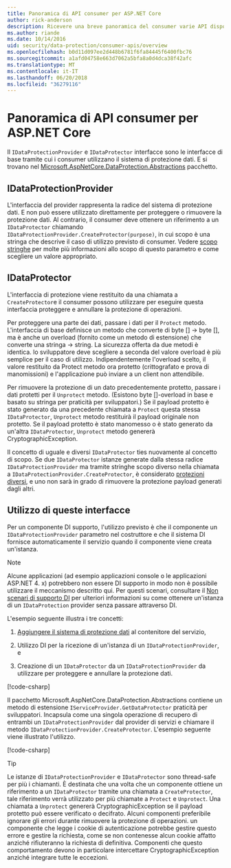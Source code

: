 ```yaml
---
title: Panoramica di API consumer per ASP.NET Core
author: rick-anderson
description: Ricevere una breve panoramica del consumer varie API disponibili all'interno della libreria di protezione dei dati di ASP.NET Core.
ms.author: riande
ms.date: 10/14/2016
uid: security/data-protection/consumer-apis/overview
ms.openlocfilehash: b0d11d097ee2d448b6781f6fa84445f6400fbc76
ms.sourcegitcommit: a1afd04758e663d7062a5bfa8a0d4dca38f42afc
ms.translationtype: MT
ms.contentlocale: it-IT
ms.lasthandoff: 06/20/2018
ms.locfileid: "36279116"
---
```

# <a name="consumer-apis-overview-for-aspnet-core"></a>Panoramica di API consumer per ASP.NET Core

Il `IDataProtectionProvider` e `IDataProtector` interfacce sono le interfacce di base tramite cui i consumer utilizzano il sistema di protezione dati. E si trovano nel [Microsoft.AspNetCore.DataProtection.Abstractions](https://www.nuget.org/packages/Microsoft.AspNetCore.DataProtection.Abstractions/) pacchetto.

## <a name="idataprotectionprovider"></a>IDataProtectionProvider

L'interfaccia del provider rappresenta la radice del sistema di protezione dati. E non può essere utilizzato direttamente per proteggere o rimuovere la protezione dati. Al contrario, il consumer deve ottenere un riferimento a un `IDataProtector` chiamando `IDataProtectionProvider.CreateProtector(purpose)`, in cui scopo è una stringa che descrive il caso di utilizzo previsto di consumer. Vedere [scopo stringhe](xref:security/data-protection/consumer-apis/purpose-strings) per molte più informazioni allo scopo di questo parametro e come scegliere un valore appropriato.

## <a name="idataprotector"></a>IDataProtector

L'interfaccia di protezione viene restituito da una chiamata a `CreateProtector`e il consumer possono utilizzare per eseguire questa interfaccia proteggere e annullare la protezione di operazioni.

Per proteggere una parte dei dati, passare i dati per il `Protect` metodo. L'interfaccia di base definisce un metodo che converte di byte [] -> byte [], ma è anche un overload (fornito come un metodo di estensione) che converte una stringa -> string. La sicurezza offerta da due metodi è identica. lo sviluppatore deve scegliere a seconda del valore overload è più semplice per il caso di utilizzo. Indipendentemente l'overload scelto, il valore restituito da Protect metodo ora protetto (crittografato e prova di manomissioni) e l'applicazione può inviare a un client non attendibile.

Per rimuovere la protezione di un dato precedentemente protetto, passare i dati protetti per il `Unprotect` metodo. (Esistono byte []-overload in base e basato su stringa per praticità per sviluppatori.) Se il payload protetto è stato generato da una precedente chiamata a `Protect` questa stessa `IDataProtector`, `Unprotect` metodo restituirà il payload originale non protetto. Se il payload protetto è stato manomesso o è stato generato da un'altra `IDataProtector`, `Unprotect` metodo genererà CryptographicException.

Il concetto di uguale e diversi `IDataProtector` ties nuovamente al concetto di scopo. Se due `IDataProtector` istanze generate dalla stessa radice `IDataProtectionProvider` ma tramite stringhe scopo diverso nella chiamata a `IDataProtectionProvider.CreateProtector`, è considerato [protezioni diversi](xref:security/data-protection/consumer-apis/purpose-strings), e uno non sarà in grado di rimuovere la protezione payload generati dagli altri.

## <a name="consuming-these-interfaces"></a>Utilizzo di queste interfacce

Per un componente DI supporto, l'utilizzo previsto è che il componente un `IDataProtectionProvider` parametro nel costruttore e che il sistema DI fornisce automaticamente il servizio quando il componente viene creata un'istanza.

> [!NOTE]
> Alcune applicazioni (ad esempio applicazioni console o le applicazioni ASP.NET 4. x) potrebbero non essere DI supporto in modo non è possibile utilizzare il meccanismo descritto qui. Per questi scenari, consultare il [Non scenari di supporto DI](xref:security/data-protection/configuration/non-di-scenarios) per ulteriori informazioni su come ottenere un'istanza di un `IDataProtection` provider senza passare attraverso DI.

L'esempio seguente illustra i tre concetti:

1. [Aggiungere il sistema di protezione dati](xref:security/data-protection/configuration/overview) al contenitore del servizio,

2. Utilizzo DI per la ricezione di un'istanza di un `IDataProtectionProvider`, e

3. Creazione di un `IDataProtector` da un `IDataProtectionProvider` da utilizzare per proteggere e annullare la protezione dati.

[!code-csharp[](../using-data-protection/samples/protectunprotect.cs?highlight=26,34,35,36,37,38,39,40)]

Il pacchetto Microsoft.AspNetCore.DataProtection.Abstractions contiene un metodo di estensione `IServiceProvider.GetDataProtector` praticità per sviluppatori. Incapsula come una singola operazione di recupero di entrambi un `IDataProtectionProvider` dal provider di servizi e chiamare il metodo `IDataProtectionProvider.CreateProtector`. L'esempio seguente viene illustrato l'utilizzo.

[!code-csharp[](./overview/samples/getdataprotector.cs?highlight=15)]

>[!TIP]
> Le istanze di `IDataProtectionProvider` e `IDataProtector` sono thread-safe per più i chiamanti. È destinata che una volta che un componente ottiene un riferimento a un `IDataProtector` tramite una chiamata a `CreateProtector`, tale riferimento verrà utilizzato per più chiamate a `Protect` e `Unprotect`. Una chiamata a `Unprotect` genererà CryptographicException se il payload protetto può essere verificato o decifrato. Alcuni componenti preferibile ignorare gli errori durante rimuovere la protezione di operazioni. un componente che legge i cookie di autenticazione potrebbe gestire questo errore e gestire la richiesta, come se non contenesse alcun cookie affatto anziché rifiuteranno la richiesta di definitiva. Componenti che questo comportamento devono in particolare intercettare CryptographicException anziché integrare tutte le eccezioni.
